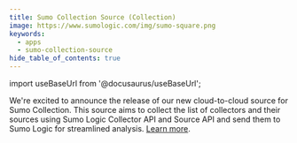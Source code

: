```yaml
---
title: Sumo Collection Source (Collection)
image: https://www.sumologic.com/img/sumo-square.png
keywords:
  - apps
  - sumo-collection-source
hide_table_of_contents: true    
---
```


import useBaseUrl from '@docusaurus/useBaseUrl';



We're excited to announce the release of our new cloud-to-cloud source for Sumo Collection. This source aims to collect the list of collectors and their sources using Sumo Logic Collector API and Source API and send them to Sumo Logic for streamlined analysis. [Learn more](/docs/send-data/hosted-collectors/cloud-to-cloud-integration-framework/sumo-collection-source).